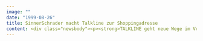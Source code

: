 ```yaml
---
image: ""
date: "1999-08-26"
title: SinnerSchrader macht Talkline zur Shoppingadresse
content: <div class="newsbody"><p><strong>TALKLINE geht neue Wege im Vertrieb seiner Mobilfunkgeräte und präsentiert pünktlich zur Internationalen Funkausstellung in Berlin (IFA) einen eigenen Handyshop auf seiner Homepage www.talkline.de. Die von SinnerSchrader entwickelte eBusiness-Anwendung bietet ein breites Sortiment aktueller Geräte, Tarife der Netzbetreiber D1, D2 und E-Plus sowie die gezielte Beratung der Online-Kunden.</strong></p><p>Um die Komplexität und Leistungsfähigkeit der modernen Mobilfunkgeräte auch am Monitor erlebbar zu machen, setzt SinnerSchrader auf Präsentation und Information. Dabei entscheidet der Shopbesucher selbst, wie umfangreich er zu den insgesamt 20 Handys und 18 Tarifen informiert werden möchte. Eine Produktdatenbank hält zu jeder Anfrage Detailansichten bereit und ermöglicht eine dem persönlichen Telefonverhalten entsprechende Tarifauswahl. "Überzeugen statt überreden" lautet die Devise, mit der das Online-Angebot nicht nur in der Preisstruktur, sondern vor allem durch die Qualität der Information als hochwertige Alternative zum stationären Händler konkurrieren wird.</p><p>"Wir haben uns in der Entwicklung des TALKLINE-Shops auf den Qualitätsanspruch der Internetkäufer konzentriert", sagt Oliver Sinner, Geschäftsführer der eBusiness-Agentur. Internetnutzer gehen nicht nur nach dem Preis, sondern achten auf die Leistung der Site und suchen die beste Mischung aus Angebot und Service. Das gilt um so mehr für den Mobilfunk, wo mit dem Kauf des Gerätes die langfristige Kundenbeziehung erst beginnt. Da die meisten Verträge für zwei Jahre abgeschlossen werden, sind das Vertrauen in den Anbieter und die bleibende Zufriedenheit des Kunden von zentraler Bedeutung. Im Idealfall greifen hierfür die Leistungen des Online-Shops und der Service des Anbieters ineinander. TALKLINE bietet Online alle Fakten, unter der mobilen Vielfalt das maßgeschneiderte Paket herauszufinden. Hinzu kommen günstigere Konditionen durch den Direktvertrieb und ein konkurrenzlos schneller Versand&#58; Order bis 16.00 Uhr sind schon am nächsten Tag beim Kunden. Eine eigene Serviceline sorgt für den persönlichen Draht und steht rund um die Uhr für Fragen bereit.</p><p>Der neu gestartete TALKLINE-Shop markiert bereits die dritte Shopgeneration, die SinnerSchrader für die norddeutsche Telco entwickelt hat. Nach unicom.de, einer TALKLINE-Direktvertriebstochter, ist seit diesem Frühjahr ein TALKLINE-Handyshop exklusiv für AOL-Mitglieder im Netz.</p></div>
---
```

